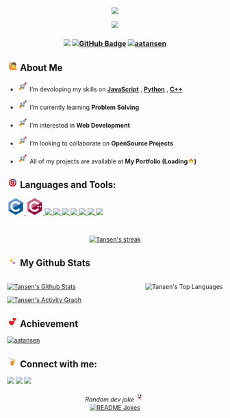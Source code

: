 <div align="center">
<img src="https://c.tenor.com/2uyENRmiUt0AAAAC/coding.gif" width="450px" height="auto">
</div>

<p align="center">
<img src="https://readme-typing-svg.herokuapp.com?lines=Always+Leaning+New+Things;Playing+Games;Developing+Problem+Solving+Skill;Critical+Thinker&center=true">
</p>

<h3 align="center">
<a href="https://github.com/aatansen/github-profile-views-counter"><img src="https://komarev.com/ghpvc/?username=aatansen"></a>
<a href="https://github.com/aatansen?tab=followers"><img src="https://img.shields.io/github/followers/aatansen?label=Followers&style=social" alt="GitHub Badge"></a>
<a href="https://twitter.com/aatansen" target="blank"><img src="https://img.shields.io/twitter/follow/aatansen?style=social" alt="aatansen" /></a></h3>

## <img src="https://github.com/aatansen/aatansen/blob/main/img/2.gif" height="25px"/> About Me

- <img src="https://github.com/aatansen/aatansen/blob/main/img/3.gif" height="25px"/> I’m devoloping my skills on **[JavaScript](https://github.com/aatansen/Modern-Javascript/)** , **[Python](https://github.com/aatansen/100-days-of-python/)** , **[C++](https://github.com/aatansen/Deep-Dive-in-CPP/)**

- <img src="https://github.com/aatansen/aatansen/blob/main/img/3.gif" height="25px"/> I’m currently learning **Problem Solving**

- <img src="https://github.com/aatansen/aatansen/blob/main/img/3.gif" height="25px"/> I’m interested in **Web Development**

- <img src="https://github.com/aatansen/aatansen/blob/main/img/3.gif" height="25px"/> I’m looking to collaborate on **OpenSource Projects**

- <img src="https://github.com/aatansen/aatansen/blob/main/img/3.gif" height="25px"/> All of my projects are available at **My Portfolio (Loading<img src="https://github.com/aatansen/aatansen/blob/main/img/4.gif" height="15px"/>)**

## <img src="https://github.com/aatansen/aatansen/blob/main/img/5.gif" height="25px"/> Languages and Tools:

<p align="left"> 
    <a href="https://www.cprogramming.com/" target="_blank" rel="noreferrer"> <img src="https://raw.githubusercontent.com/devicons/devicon/master/icons/c/c-original.svg" alt="c" width="40" height="40"/>
    <a href="https://www.w3schools.com/cpp/" target="_blank" rel="noreferrer"> <img src="https://raw.githubusercontent.com/devicons/devicon/master/icons/cplusplus/cplusplus-original.svg" alt="cplusplus" width="40" height="40"/>
    <a href="https://www.java.com" target="_blank"> <img src="https://img.icons8.com/color/48/000000/java-coffee-cup-logo.png"/> </a>
    </a> 
    <a href="https://www.python.org" target="_blank"> <img src="https://img.icons8.com/color/48/000000/python.png"/>  
    <a href="https://www.w3.org/html/" target="_blank"> <img src="https://img.icons8.com/color/48/000000/html-5.png"/> </a> 
    <a href="https://www.w3schools.com/css/" target="_blank"> <img src="https://img.icons8.com/color/48/000000/css3.png"/> </a> 
    <a href="https://getbootstrap.com" target="_blank"> <img src="https://img.icons8.com/color/48/000000/bootstrap.png"/> 
    <a href="https://developer.mozilla.org/en-US/docs/Web/JavaScript" target="_blank"> <img src="https://img.icons8.com/color/48/000000/javascript.png"/> </a>
     </a>
    <a href="https://reactjs.org/" target="_blank"> <img src="https://img.icons8.com/color/48/000000/react-native.png"/> </a>
     
</p>

<br/>

<p align="center">
    <a href="https://github.com/aatansen/github-readme-streak-stats">
        <img title="🔥 Get streak stats for your profile at git.io/streak-stats" alt="Tansen's streak" src="https://github-readme-streak-stats.herokuapp.com/?user=aatansen&theme=black-ice&hide_border=true&stroke=0000&background=060A0CD0"/>
    </a>
</p>

## <img src="https://github.com/aatansen/aatansen/blob/main/img/6.gif" height="25px"/> My Github Stats

<br/>
<a href="https://github.com/aatansen/github-readme-stats"><img alt="Tansen's Github Stats" src="https://github-readme-stats.vercel.app/api?username=aatansen&show_icons=true&count_private=true&theme=react&hide_border=true&bg_color=0D1117" /></a>
<a href="https://github.com/aatansen/github-readme-stats"><img alt="Tansen's Top Languages"  align="right" src="https://github-readme-stats.vercel.app/api/top-langs/?username=aatansen&langs_count=8&count_private=true&layout=compact&theme=react&hide_border=true&bg_color=0D1117" /></a>
<br/>

<a href="https://github.com/aatansen/github-readme-activity-graph"><img alt="Tansen's Activity Graph" src="https://activity-graph.herokuapp.com/graph?username=aatansen&bg_color=0D1117&color=5BCDEC&line=5BCDEC&point=FFFFFF&hide_border=true" /></a>

## <img src="https://github.com/aatansen/aatansen/blob/main/img/7.gif" height="25px"/> Achievement

<p align="left"> <a href="https://github.com/ryo-ma/github-profile-trophy"><img src="https://github-profile-trophy.vercel.app/?username=aatansen" alt="aatansen" /></a> </p>

## <img src="https://github.com/aatansen/aatansen/blob/main/img/8.gif" height="25px"/> Connect with me:

<p align="left">

<a href = "https://www.linkedin.com/in/aatansen/"><img src="https://img.icons8.com/fluent/48/000000/linkedin.png"/></a>
<a href = "https://twitter.com/aatansen"><img src="https://img.icons8.com/fluent/48/000000/twitter.png"/></a>
<a href = "https://www.facebook.com/aatansen"><img src="https://img.icons8.com/fluency/50/000000/facebook.png"/></a>
</br>
<div align="center">
<i>Random dev joke<img src="https://github.com/aatansen/aatansen/blob/main/img/9.gif" height="25px"/></i><br>
<a href="https://readme-jokes.vercel.app"><img align="center" src="https://readme-jokes.vercel.app/api" alt="README Jokes"></a>
</div>
</p>
